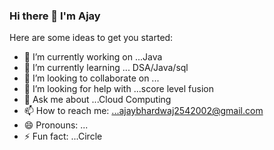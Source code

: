 ### Hi there 👋 I'm Ajay

Here are some ideas to get you started:

- 🔭 I’m currently working on ...Java
- 🌱 I’m currently learning ... DSA/Java/sql
- 👯 I’m looking to collaborate on ...
- 🤔 I’m looking for help with ...score level fusion 
- 💬 Ask me about ...Cloud Computing
- 📫 How to reach me: ...ajaybhardwaj2542002@gmail.com
- 😄 Pronouns: ...
- ⚡ Fun fact: ...Circle

